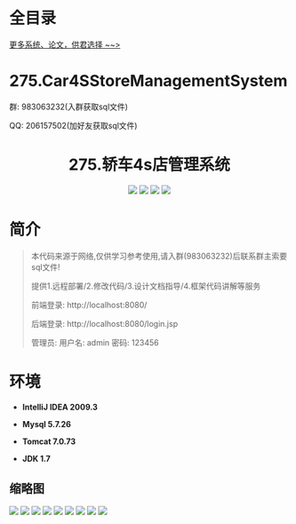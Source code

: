 # 全目录

[更多系统、论文，供君选择 ~~>](https://www.bitwise.net.cn)

# 275.Car4SStoreManagementSystem

<p>群: 983063232(入群获取sql文件)</p>
<p>QQ: 206157502(加好友获取sql文件)</p>

<p><h1 align="center">275.轿车4s店管理系统</h1></p>


<p align="center">
	<img src="https://img.shields.io/badge/jdk-1.7-orange.svg"/>
    <img src="https://img.shields.io/badge/servlet-3.x-lightgrey.svg"/>
    <img src="https://img.shields.io/badge/jsp-3.x-blue.svg"/>
    <img src="https://img.shields.io/badge/jdbc-5.x-yellow.svg"/>
</p>

# 简介


> 本代码来源于网络,仅供学习参考使用,请入群(983063232)后联系群主索要sql文件!
>
> 提供1.远程部署/2.修改代码/3.设计文档指导/4.框架代码讲解等服务
>
> 前端登录: http://localhost:8080/
> 
> 后端登录: http://localhost:8080/login.jsp
>
> 管理员: 用户名: admin  密码: 123456
>



# 环境

- <b>IntelliJ IDEA 2009.3</b>

- <b>Mysql 5.7.26</b>

- <b>Tomcat 7.0.73</b>

- <b>JDK 1.7</b>




## 缩略图

![](https://bitwise.oss-cn-heyuan.aliyuncs.com/2024/9/10/f5204c0b-0e13-4049-9c3d-e41b223066f7.png)
![](https://bitwise.oss-cn-heyuan.aliyuncs.com/2024/9/10/f46a14ca-19d7-4a9f-8b3b-406324e23833.png)
![](https://bitwise.oss-cn-heyuan.aliyuncs.com/2024/9/10/1910ab88-d43f-497c-88b0-bd675d353c50.png)
![](https://bitwise.oss-cn-heyuan.aliyuncs.com/2024/9/10/831873e3-d6ee-4651-8903-0e63b28a18b8.png)
![](https://bitwise.oss-cn-heyuan.aliyuncs.com/2024/9/10/ed8f3569-168a-46a4-aad2-db181747b6ac.png)
![](https://bitwise.oss-cn-heyuan.aliyuncs.com/2024/9/10/3f7434d8-68d3-4673-bf51-9c15ef5b6f5e.png)
![](https://bitwise.oss-cn-heyuan.aliyuncs.com/2024/9/10/821ea0d4-82b3-43d8-b12f-0590bc5b7773.png)
![](https://bitwise.oss-cn-heyuan.aliyuncs.com/2024/9/10/744cd83f-3147-47e1-a456-9319ece6a3ab.png)
![](https://bitwise.oss-cn-heyuan.aliyuncs.com/2024/9/10/27a73748-985f-4d54-b772-61705b4a15c5.png)




